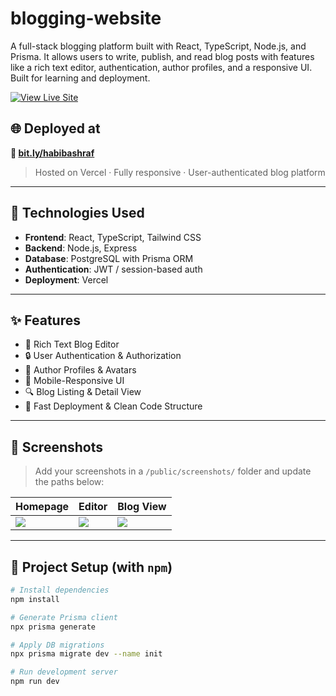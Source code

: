 # blogging-website

A full-stack blogging platform built with React, TypeScript, Node.js, and Prisma. It allows users to write, publish, and read blog posts with features like a rich text editor, authentication, author profiles, and a responsive UI. Built for learning and deployment.

[![View Live Site](https://img.shields.io/badge/Live%20Site-Visit-blue?style=for-the-badge&logo=vercel)](https://bit.ly/habibashraf)

## 🌐 Deployed at
**🔗 [bit.ly/habibashraf](https://bit.ly/habibashraf)**

> Hosted on Vercel · Fully responsive · User-authenticated blog platform

---

## 🚀 Technologies Used

- **Frontend**: React, TypeScript, Tailwind CSS
- **Backend**: Node.js, Express
- **Database**: PostgreSQL with Prisma ORM
- **Authentication**: JWT / session-based auth
- **Deployment**: Vercel

---

## ✨ Features

- 📝 Rich Text Blog Editor  
- 🔒 User Authentication & Authorization  
- 👤 Author Profiles & Avatars  
- 📱 Mobile-Responsive UI  
- 🔍 Blog Listing & Detail View  
- 🚀 Fast Deployment & Clean Code Structure

---

## 📸 Screenshots

> Add your screenshots in a `/public/screenshots/` folder and update the paths below:

| Homepage | Editor | Blog View |
|----------|--------|-----------|
| ![](./public/screenshots/home.png) | ![](./public/screenshots/editor.png) | ![](./public/screenshots/blog.png) |

---

## 📁 Project Setup (with `npm`)

```bash
# Install dependencies
npm install

# Generate Prisma client
npx prisma generate

# Apply DB migrations
npx prisma migrate dev --name init

# Run development server
npm run dev
